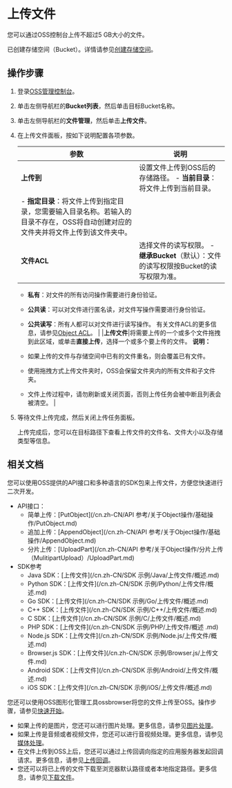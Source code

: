 # 上传文件

您可以通过OSS控制台上传不超过5 GB大小的文件。

已创建存储空间（Bucket）。详情请参见[创建存储空间](/cn.zh-CN/快速入门/创建存储空间.md)。

## 操作步骤

1.  登录[OSS管理控制台](https://oss.console.aliyun.com/)。

2.  单击左侧导航栏的**Bucket列表**，然后单击目标Bucket名称。

3.  单击左侧导航栏的**文件管理**，然后单击**上传文件**。

4.  在上传文件面板，按如下说明配置各项参数。

    |参数|说明|
    |--|--|
    |**上传到**|设置文件上传到OSS后的存储路径。     -   **当前目录**：将文件上传到当前目录。
    -   **指定目录**：将文件上传到指定目录，您需要输入目录名称。若输入的目录不存在，OSS将自动创建对应的文件夹并将文件上传到该文件夹中。 |
    |**文件ACL**|选择文件的读写权限。     -   **继承Bucket**（默认）：文件的读写权限按Bucket的读写权限为准。
    -   **私有**：对文件的所有访问操作需要进行身份验证。
    -   **公共读**：可以对文件进行匿名读，对文件写操作需要进行身份验证。
    -   **公共读写**：所有人都可以对文件进行读写操作。
有关文件ACL的更多信息，请参见[Object ACL](/cn.zh-CN/开发指南/数据安全/访问控制/读写权限ACL.md)。 |
    |**上传文件**|将需要上传的一个或多个文件拖拽到此区域，或单击**直接上传**，选择一个或多个要上传的文件。 **说明：**

    -   如果上传的文件与存储空间中已有的文件重名，则会覆盖已有文件。
    -   使用拖拽方式上传文件夹时，OSS会保留文件夹内的所有文件和子文件夹。
    -   文件上传过程中，请勿刷新或关闭页面，否则上传任务会被中断且列表会被清空。 |

5.  等待文件上传完成，然后关闭上传任务面板。

    上传完成后，您可以在目标路径下查看上传文件的文件名、文件大小以及存储类型等信息。


## 相关文档

您可以使用OSS提供的API接口和多种语言的SDK包来上传文件，方便您快速进行二次开发。

-   API接口：
    -   简单上传：[PutObject](/cn.zh-CN/API 参考/关于Object操作/基础操作/PutObject.md)
    -   追加上传：[AppendObject](/cn.zh-CN/API 参考/关于Object操作/基础操作/AppendObject.md)
    -   分片上传：[UploadPart](/cn.zh-CN/API 参考/关于Object操作/分片上传（MulitipartUpload）/UploadPart.md)
-   SDK参考
    -   Java SDK：[上传文件](/cn.zh-CN/SDK 示例/Java/上传文件/概述.md)
    -   Python SDK：[上传文件](/cn.zh-CN/SDK 示例/Python/上传文件/概述.md)
    -   Go SDK：[上传文件](/cn.zh-CN/SDK 示例/Go/上传文件/概述.md)
    -   C++ SDK：[上传文件](/cn.zh-CN/SDK 示例/C++/上传文件/概述.md)
    -   C SDK：[上传文件](/cn.zh-CN/SDK 示例/C/上传文件/概述.md)
    -   PHP SDK：[上传文件](/cn.zh-CN/SDK 示例/PHP/上传文件/概述 .md)
    -   Node.js SDK：[上传文件](/cn.zh-CN/SDK 示例/Node.js/上传文件/概述.md)
    -   Browser.js SDK：[上传文件](/cn.zh-CN/SDK 示例/Browser.js/上传文件.md)
    -   Android SDK：[上传文件](/cn.zh-CN/SDK 示例/Android/上传文件/概述.md)
    -   iOS SDK：[上传文件](/cn.zh-CN/SDK 示例/iOS/上传文件/概述.md)

您还可以使用OSS图形化管理工具ossbrowser将您的文件上传至OSS。操作步骤，请参见[快速开始](/cn.zh-CN/常用工具/图形化管理工具ossbrowser/快速开始.md)。

-   如果上传的是图片，您还可以进行图片处理。更多信息，请参见[图片处理](/cn.zh-CN/开发指南/数据处理/图片处理指南/图片处理操作方式.md)。
-   如果上传是音频或者视频文件，您还可以进行音视频处理。更多信息，请参见[媒体处理](/cn.zh-CN/开发指南/云端数据处理.md)。
-   在文件上传到OSS上后，您还可以通过上传回调向指定的应用服务器发起回调请求。更多信息，请参见[上传回调](/cn.zh-CN/开发指南/对象/文件（Object）/上传文件（Object）/上传回调.md)。
-   您还可以将已上传的文件下载至浏览器默认路径或者本地指定路径。更多信息，请参见[下载文件](/cn.zh-CN/快速入门/下载文件.md)。

